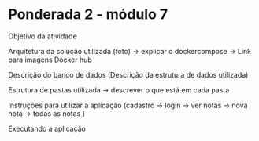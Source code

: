 # Ponderada 2 - módulo 7

Objetivo da atividade

Arquitetura da solução utilizada 
(foto) -> explicar o dockercompose
-> Link para imagens Docker hub

Descrição do banco de dados (Descrição da estrutura de dados utilizada)

Estrutura de pastas utilizada
-> descrever o que está em cada pasta 

Instruções para utilizar a aplicação (cadastro -> login -> ver notas -> nova nota -> todas as notas )

Executando a aplicação




